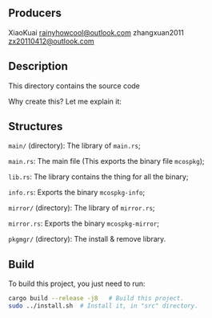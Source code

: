 ## Producers

XiaoKuai <rainyhowcool@outlook.com>
zhangxuan2011 <zx20110412@outlook.com>

## Description

This directory contains the source code

Why create this? Let me explain it:

## Structures

`main/` (directory): The library of `main.rs`;

`main.rs`: The main file (This exports the binary file `mcospkg`);

`lib.rs`: The library contains the thing for all the binary;

`info.rs`: Exports the binary `mcospkg-info`;

`mirror/` (directory): The library of `mirror.rs`;

`mirror.rs`: Exports the binary `mcospkg-mirror`;

`pkgmgr/` (directory): The install & remove library.

## Build

To build this project, you just need to run:

```bash
cargo build --release -j8   # Build this project.
sudo ../install.sh  # Install it, in "src" directory.
```
